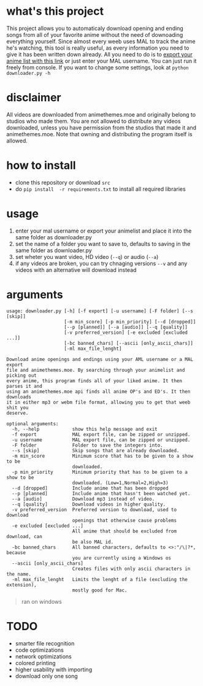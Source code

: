 # what's this project
This project allows you to automaticaly download opening and ending songs from all of your favorite anime without the need of downoading everything yourself. Since almost every weeb uses MAL to track the anime he's watching, this tool is really useful, as every information you need to give it has been written down already. All you need to do is to [export your anime list with this link](https://myanimelist.net/panel.php?go=export) or just enter your MAL username. You can just run it freely from console. If you want to change some settings, look at `python downloader.py -h`
# disclaimer
All videos are downloaded from animethemes.moe and originally belong to studios who made them. You are not allowed to distribute any videos downloaded, unless you have permission from the studios that made it and animethemes.moe.
Note that owning and distributing the program itself is allowed.
# how to install
- clone this repository or download `src`
- do `pip install  -r requirements.txt` to install all required libraries
# usage
1) enter your mal username or export your animelist and place it into the same folder as downloader.py
2) set the name of a folder you want to save to, defaults to saving in the same folder as downloader.py
3) set wheter you want video, HD video (`--q`) or audio (`--a`)
4) if any videos are broken, you can try chnaging versions `--v` and any videos with an alternative will download instead
# arguments
```arg
usage: downloader.py [-h] [-f export] [-u username] [-F folder] [--s [skip]]
                     [-m min_score] [-p min_priority] [--d [dropped]]
                     [--p [planned]] [--a [audio]] [--q [quality]]
                     [-v preferred_version] [-e excluded [excluded ...]]
                     [-bc banned_chars] [--ascii [only_ascii_chars]]
                     [-ml max_file_lenght]

Download anime openings and endings using your AML username or a MAL export
file and animethemes.moe. By searching through your animelist and picking out
every anime, this program finds all of your liked anime. It then parses it and
using an animethemes.moe api finds all anime OP's and ED's. It then downloads
it in either mp3 or webm file format, allowing you to get that weeb shit you
deserve.

optional arguments:
  -h, --help            show this help message and exit
  -f export             MAL export file, can be zipped or unzipped.
  -u username           MAL export file, can be zipped or unzipped.
  -F folder             Folder to save the integers into.
  --s [skip]            Skip songs that are already downloaded.
  -m min_score          Minimum score that has to be given to a show to be
                        downloaded.
  -p min_priority       Minimum priority that has to be given to a show to be
                        downloaded. (Low=1,Normal=2,High=3)
  --d [dropped]         Include anime that has been dropped
  --p [planned]         Include anime that hasn't been watched yet.
  --a [audio]           Download mp3 instead of video.
  --q [quality]         Download videos in higher quality.
  -v preferred_version  Preferred version to download, used to download
                        openings that otherwise cause problems
  -e excluded [excluded ...]
                        All anime that should be excluded from download, can
                        be also MAL id.
  -bc banned_chars      All banned characters, defaults to <>:"/\|?*, because
                        you are currently using a Windows os
  --ascii [only_ascii_chars]
                        Creates files with only ascii characters in the name.
  -ml max_file_lenght   Limits the lenght of a file (excluding the extension),
                        mostly good for Mac.
```
> ran on windows
# TODO
- smarter file recognition
- code optimizations
- network optimizations
- colored printing
- higher usability with importing
- download only one song
